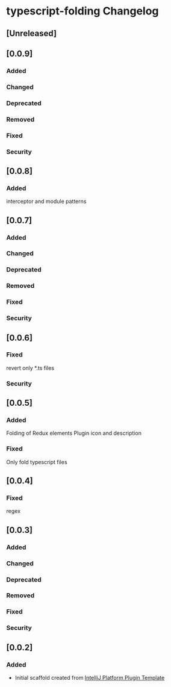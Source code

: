 <!-- Keep a Changelog guide -> https://keepachangelog.com -->

# typescript-folding Changelog

## [Unreleased]
## [0.0.9]
### Added

### Changed

### Deprecated

### Removed

### Fixed

### Security
## [0.0.8]
### Added
interceptor and module patterns
## [0.0.7]
### Added

### Changed

### Deprecated

### Removed

### Fixed

### Security
## [0.0.6]
### Fixed
revert only *.ts files
### Security
## [0.0.5]
### Added
Folding of Redux elements
Plugin icon and description

### Fixed
Only fold typescript files

## [0.0.4]
### Fixed 

 regex
 
## [0.0.3]
### Added

### Changed

### Deprecated

### Removed

### Fixed

### Security
## [0.0.2]
### Added
- Initial scaffold created from [IntelliJ Platform Plugin Template](https://github.com/JetBrains/intellij-platform-plugin-template)
